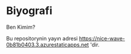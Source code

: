 # Biyografi
Ben Kimim?

Bu repositorynin yayın adresi https://nice-wave-0b81b0403.3.azurestaticapps.net 'dir.
